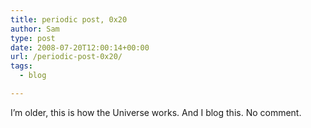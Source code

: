 ```yaml
---
title: periodic post, 0x20
author: Sam
type: post
date: 2008-07-20T12:00:14+00:00
url: /periodic-post-0x20/
tags:
  - blog

---
```

I&#8217;m older, this is how the Universe works. And I blog this. No comment.

